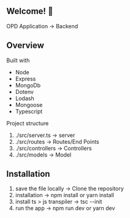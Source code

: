 ## Welcome! 👋

OPD Application -> Backend

## Overview

Built with

- Node
- Express
- MongoDb
- Dotenv
- Lodash
- Mongoose
- Typescript

Project structure

1. ./src/server.ts -> server
2. ./src/routes -> Routes/End Points
3. ./src/controllers -> Controllers
4. ./src/models -> Model

## Installation

1. save the file locally -> Clone the repository
2. installation -> npm install or yarn install
3. install ts > js transpiler -> tsc --init
4. run the app -> npm run dev or yarn dev

